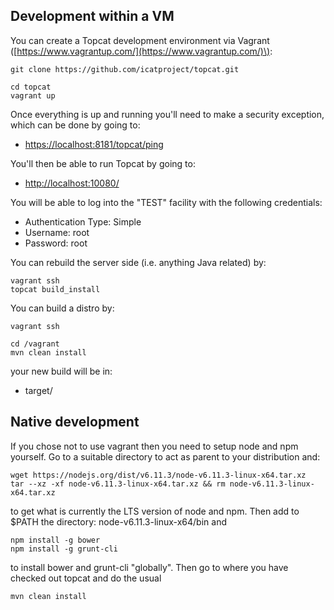 ## Development within a VM

You can create a Topcat development environment via Vagrant \([https://www.vagrantup.com/](https://www.vagrantup.com/)\):

```
git clone https://github.com/icatproject/topcat.git

cd topcat
vagrant up
```

Once everything is up and running you'll need to make a security exception, which can be done by going to:

* [https://localhost:8181/topcat/ping](https://localhost:8181/topcat/ping)

You'll then be able to run Topcat by going to:

* [http://localhost:10080/](http://localhost:10080/)

You will be able to log into the "TEST" facility with the following credentials:

* Authentication Type: Simple
* Username: root
* Password: root

You can rebuild the server side \(i.e. anything Java related\) by:

```
vagrant ssh
topcat build_install
```

You can build a distro by:

```
vagrant ssh

cd /vagrant
mvn clean install
```

your new build will be in:

* target/

## Native development

If you chose not to use vagrant then you need to setup node and npm yourself. Go to a suitable directory to act as parent to your distribution and:

```
wget https://nodejs.org/dist/v6.11.3/node-v6.11.3-linux-x64.tar.xz
tar --xz -xf node-v6.11.3-linux-x64.tar.xz && rm node-v6.11.3-linux-x64.tar.xz
```

to get what is currently the LTS version of node and npm. Then add to $PATH the directory: node-v6.11.3-linux-x64/bin and

```
npm install -g bower
npm install -g grunt-cli
```

to install bower and grunt-cli "globally". Then go to where you have checked out topcat and do the usual

```
mvn clean install
```



